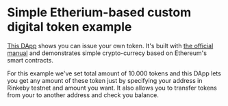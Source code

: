 # Simple Etherium-based custom digital token example

[This DApp](https://hackathon.ibuildapp.io/examples/3) shows you can issue your own token. It's built with [the official manual](https://www.ethereum.org/token) and demonstrates simple crypto-currecy based on Ethereum's smart contracts.

For this example we've set total amount of 10.000 tokens and this DApp lets you get any amount of these token just by specifying your address in Rinkeby testnet and amount you want. It also allows you to transfer tokens from your to another address and check you balance.